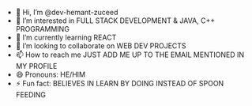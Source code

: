 - 👋 Hi, I’m @dev-hemant-zuceed
- 👀 I’m interested in FULL STACK DEVELOPMENT & JAVA, C++ PROGRAMMING
- 🌱 I’m currently learning REACT
- 💞️ I’m looking to collaborate on WEB DEV PROJECTS
- 📫 How to reach me JUST ADD ME UP TO THE EMAIL MENTIONED IN MY PROFILE
- 😄 Pronouns: HE/HIM
- ⚡ Fun fact: BELIEVES IN LEARN BY DOING INSTEAD OF SPOON FEEDING

<!---
dev-hemant-zuceed/dev-hemant-zuceed is a ✨ special ✨ repository because its `README.md` (this file) appears on your GitHub profile.
You can click the Preview link to take a look at your changes.
--->
